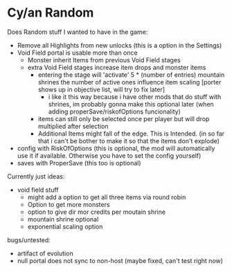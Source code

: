 # Cy/an Random

Does Random stuff I wanted to have in the game:
 - Remove all Highlights from new unlocks (this is a option in the Settings)
 - Void Field portal is usable more than once
    - Monster inherit Items from previous Void Field stages
    - extra Void Field stages increase item drops and monster items
        - entering the stage will 'activate' 5 * (number of entries) mountain shrines the number of active ones influence item scaling [porter shows up in objective list, will try to fix later]
            - i like it this way because i have other mods that do stuff with shrines, im probably gonna make this optional later (when adding properSave/riskofOptions funcionality)
        - items can still only be selected once per player but will drop multiplied after selection
        - Additional Items might fall of the edge. This is Intended. (in so far that i can't be bother to make it so that the items don't explode)
 - config with RiskOfOptions (this is optional, the mod will automatically use it if available. Otherwise you have to set the config yourself)
 - saves with ProperSave (this too is optional)

 Currently just ideas:
 
 - void field stuff
    - might add a option to get all three items via round robin
    - Option to get more monsters
    - option to give dir mor credits per moutain shrine
    - mountain shrine optional
    - exponential scaling option

bugs/untested:
- artifact of evolution
- null portal does not sync to non-host (maybe fixed, can't test right now)